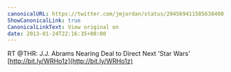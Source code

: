 ```yaml
---
canonicalURL: https://twitter.com/jmjordan/status/294569411585638400
ShowCanonicalLink: true
CanonicalLinkText: View original on
date: 2013-01-24T22:16:35+00:00
---
```

RT @THR: J.J. Abrams Nearing Deal to Direct Next 'Star Wars' [http://bit.ly/WRHo1z](http://bit.ly/WRHo1z)
